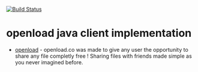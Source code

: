 [![Build Status](https://travis-ci.org/TorosyanV/openloadclient.svg?branch=master)](https://travis-ci.org/TorosyanV/openloadclient)

# openload java client implementation


* [openload](https://openload.co/api) - openload.co was made to give any user the opportunity to share any file completly free !
                                        Sharing files with friends made simple as you never imagined before.

